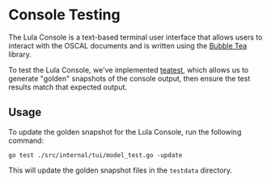 # Console Testing

The Lula Console is a text-based terminal user interface that allows users to interact with the OSCAL documents and is written using the [Bubble Tea](https://github.com/charmbracelet/bubbletea) library. 

To test the Lula Console, we've implemented [teatest](https://pkg.go.dev/github.com/charmbracelet/x/exp/teatest), which allows us to generate "golden" snapshots of the console output, then ensure the test results match that expected output.

## Usage

To update the golden snapshot for the Lula Console, run the following command:

```shell
go test ./src/internal/tui/model_test.go -update 
```

This will update the golden snapshot files in the `testdata` directory.